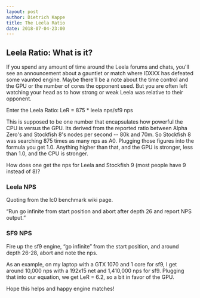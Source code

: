 ```yaml
---
layout: post
author: Dietrich Kappe
title: The Leela Ratio
date: 2018-07-04-23:00
---
```


## Leela Ratio: What is it?

If you spend any amount of time around the Leela forums and chats, you'll see an announcement about a gauntlet or match
where IDXXX has defeated some vaunted engine. Maybe there'll be a note about the time control and the GPU or the number of
cores the opponent used. But you are often left watching your head as to how strong or weak Leela was relative to their opponent.

Enter the Leela Ratio: LeR = 875 * leela nps/sf9 nps

This is supposed to be one number that encapsulates how powerful the CPU is versus the GPU. Its derived from the reported ratio between
Alpha Zero's and Stockfish 8's nodes per second -- 80k and 70m. So Stockfish 8 was searching 875 times as many nps as A0. Plugging those
figures into the formula you get 1.0. Anything higher than that, and the GPU is stronger, less than 1.0, and the CPU is
stronger.

How does one get the nps for Leela and Stockfish 9 (most people have 9 instead of 8)?

### Leela NPS

Quoting from the lc0 benchmark wiki page.

“Run go infinite from start position and abort after depth 26 and report NPS output.”

### SF9 NPS

Fire up the sf9 engine, “go infinite” from the start position, and around depth 26-28, abort and note the nps.

As an example, on my laptop with a GTX 1070 and 1 core for sf9, I get around 10,000 nps with a 192x15 net and 1,410,000 nps for sf9. Plugging that into our equation, we get LeR = 6.2, so a bit in favor of the GPU.

Hope this helps and happy engine matches!
